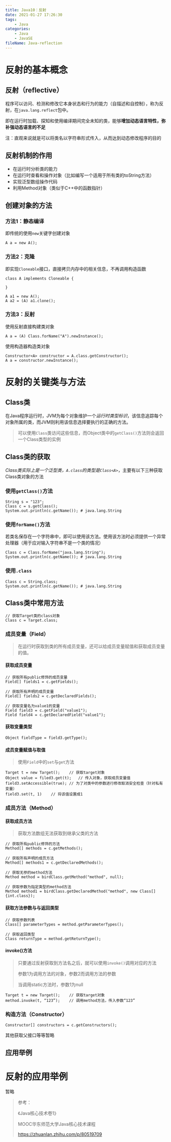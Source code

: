 ```yaml
---
title: Java10：反射
date: 2021-01-27 17:26:30
tags:
	- Java
categories:
	- Java
	- JavaSE
fileName: Java-reflection
---
```


# 反射的基本概念

## 反射（reflective）

程序可以访问、检测和修改它本身状态和行为的能力（自描述和自控制），称为反射，在`java.lang.reflect`包中。

即在运行时加载、探知和使用编译期间完全未知的类，能够**增加动态语言特性，弥补强动态语言的不足**

注：直观来说就是可以将类名以字符串形式传入，从而达到动态修改程序的目的

## 反射机制的作用

- 在运行时分析类的能力
- 在运行时查看和操作对象（比如编写一个适用于所有类的toString方法）
- 实现泛型数组操作代码
- 利用Method对象（类似于C++中的函数指针）

## 创建对象的方法

### 方法1：静态编译

即传统的使用`new`关键字创建对象

```
A a = new A();
```



### 方法2：克隆

即实现`Cloneable`接口，直接拷贝内存中的相关信息，不再调用构造函数

```
class A implements Cloneable {

}

A a1 = new A();
A a2 = (A) a1.clone();
```



### 方法3：反射

使用反射直接构建类对象

```
A a = (A) Class.forName("A").newInstance();
```

使用构造器构造类对象

```
Constructor<A> constructor = A.class.getConstructor();
A a = constructor.newInstance();
```





# 反射的关键类与方法

## Class类

在Java程序运行时，JVM为每个对象维护一个*运行时类型标识*，该信息追踪每个对象所属的类，而JVM则利用该信息选择要执行的正确的方法。

> 可以使用`Class`类访问这些信息，而Object类中的`getClass()`方法则会返回一个Class类型的实例

## Class类的获取

*Class类实际上是一个泛型类，`A.class`的类型是`Class<A>`*，主要有以下三种获取Class类对象的方法

### 使用`getClass()`方法

```
String s = "123";
Class c = s.getClass();
System.out.println(c.getName()); # java.lang.String
```

### 使用`forName()`方法

若类名保存在一个字符串中，即可以使用该方法。使用该方法时必须提供一个异常处理器（用于应对输入字符串不是一个类的情况）

```
Class c = Class.forName("java.lang.String");
System.out.println(c.getName()); # java.lang.String
```

### 使用`.class`

```
Class c = String.class;
System.out.println(c.getName()); # java.lang.String
```



## Class类中常用方法

```
// 获取Target类的class对象
Class c = Target.class;
```

### 成员变量（Field）

> 在运行时获取到类的所有成员变量，还可以给成员变量赋值和获取成员变量的值。

#### 获取成员变量

```
// 获取所有public修饰的成员变量
Field[] fields1 = c.getFields();

// 获取所有声明的成员变量
Field[] fields2 = c.getDeclaredFields();	

// 获取变量名为value1的变量
Field field3 = c.getField("value1");
Field field4 = c.getDeclaredField("value1");
```

#### 获取变量类型

```
Object fieldType = field3.getType();
```

#### 成员变量赋值与取值

> 使用`Field`中的`set`与`get`方法

```
Target t = new Target();	// 获取target对象
Object value = filed3.get(t);	// 传入对象，获取成员变量值
field3.setAccessible(true);	// 为了对类中的参数进行修改取消安全检查（针对私有变量）
field3.set(t, 1)	// 将该值设置成1
```

### 成员方法（Method）

#### 获取成员方法

> 获取方法数组无法获取到继承父类的方法

```
// 获取所有public修饰的方法
Method[] methods = c.getMethods();	

// 获取所有声明的成员方法
Method[] methods1 = c.getDeclaredMethods();

// 获取无参的method方法
Method method = birdClass.getMethod("method", null);

// 获取参数为指定类型的method方法
Method method1 = birdClass.getDeclaredMethod("method", new Class[]{int.class});
```

#### 获取方法参数与与返回类型

```
// 获取参数列表
Class[] parameterTypes = method.getParameterTypes();

// 获取返回类型
Class returnType = method.getReturnType();
```

#### invoke()方法

> 只要通过反射获取到方法名之后，就可以使用`invoke()`调用对应的方法
>
> 参数1为调用方法的对象，参数2而调用方法的参数
>
> 当调用static方法时，参数1为null

```
Target t = new Target();	// 获取target对象
method.invoke(t, “123”);	// 调用method方法，传入参数“123”
```



### 构造方法（Constructor）

```
Constructor[] constructors = c.getConstructors();
```



其他获取父接口等等暂略



## 应用举例





# 反射的应用举例

暂略





> 参考：
>
> 《Java核心技术卷1》
>
> MOOC华东师范大学Java核心技术课程
>
> https://zhuanlan.zhihu.com/p/80519709